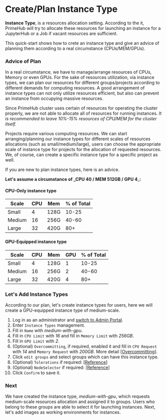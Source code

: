 # Create/Plan Instance Type

**Instance Type**, is a resources allocation setting. According to the it, PrimeHub will try to allocate these resources for launching an instance for a JupyterHub or a Job if vacant resources are sufficient.

This quick-start shows how to crete an instance type and give an advice of planning them according to a real circumstance (CPUs/MEM/GPUs).

### Advice of Plan

In a real circumstance, we have to manage/arrange resources of CPUs, Memory or even GPUs. For the sake of resources utilization, via instance types, we can plan our resources for different groups/projects according to different demands for computing resources. A good arrangement of instance types can not only utilize resources efficient, but also can prevent an instance from occupying massive resources.

Since PrimeHub cluster uses certain of resources for operating the cluster properly, we are not able to allocate all of resources for running instances. _It is recommended to leave 10%-15% resources of CPU/MEM for the cluster itself._

Projects require various computing resources. We can start arranging/planning our instance types for different scales of resources allocations (such as small/medium/large), users can choose the appropriate scale of instance type for projects for the allocation of requested resources. We, of course, can create a specific instance type for a specific project as well.

If you are new to plan instance types, here is an advice.

**Let's assume a circumstance of \_CPU 40 / MEM 512GB / GPU 4**\_**:**

#### CPU-Only instance type

| Scale  | CPU | Mem  | % of Total |
| ------ | --- | ---- | ---------- |
| Small  | 4   | 128G | 10-25      |
| Medium | 16  | 256G | 40-60      |
| Large  | 32  | 420G | 80+        |

#### GPU-Equipped instance type

| Scale  | CPU | Mem  | GPU | % of Total |
| ------ | --- | ---- | --- | ---------- |
| Small  | 4   | 128G | 1   | 10-25      |
| Medium | 16  | 256G | 2   | 40-60      |
| Large  | 32  | 420G | 4   | 80+        |

### Let's Add Instance Types

According to our plan, let's create instance types for users, here we will create a GPU-equipped instance type of medium-scale.

1. Log in as an administrator and [switch to Admin Portal](./).
2. Enter `Instance Types` management.
3. Fill in `Name` with _medium-with-gpu_.
4. Fill in `CPU Limit` with _16_ and fill in `Memory Limit` with _256GB_.
5. Fill in `GPU Limit` with _2_.
6. (Optional) `Overcommitting`, if required, enabled it and fill in `CPU Request` with _14_ and `Memory Request` with _200GB_. More detail \[[Overcommitting](../instance-type-management/#overcommitting-advanced-feature)].
7. Click `edit groups` and select groups which can have this instance type.
8. (Optional) `Tolerations` if required: \[[Reference](../instance-type-management/toleration.md)]
9. (Optional) `NodeSelector` if required: \[[Reference](../instance-type-management/nodeselector.md)]
10. Click `Confirm` to save it.

### Next

We have created the instance type, _medium-with-gpu_, which requests medium-scale resources allocation and assigned it to groups. Users who belong to these groups are able to select it for launching instances. Next, let's add images as working environments for instances.
